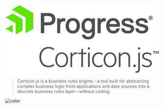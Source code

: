 

![](assets/ProgressCorticon.js_PrimaryLogo_Stacked.png)


>   Corticon.js is a business rules engine - a tool built for abstracting complex business logic from applications and data sources into a discrete business rules layer—without coding. 

![color](#4E4B52)
